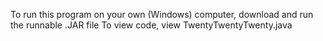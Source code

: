 To run this program on your own (Windows) computer, download and run the runnable .JAR file
To view code, view TwentyTwentyTwenty.java
